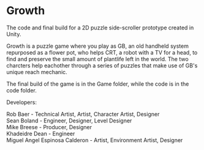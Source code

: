 # Growth
The code and final build for a 2D puzzle side-scroller prototype created in Unity.  
  
Growth is a puzzle game where you play as GB, an old handheld system repurposed as a flower pot, who helps CRT, a robot with a TV for a head, to find and preserve the small amount of plantlife left in the world. The two charcters help eachother through a series of puzzles that make use of GB's unique reach mechanic.  
  
The final build of the game is in the Game folder, while the code is in the code folder.  
  
Developers:
  
Rob Baer                         - Technical Artist, Artist, Character Artist, Designer  
Sean Boland                      - Engineer, Designer, Level Designer  
Mike Breese                      - Producer, Designer  
Khadeidre Dean                   - Engineer  
Miguel Angel Espinosa Calderon   - Artist, Environment Artist, Designer
